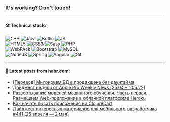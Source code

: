 ### It's working? Don't touch!

---

#### 🛠️ Technical stack:

![C++](https://img.shields.io/badge/C++-informational?logo=c%2B%2B&style=flat&logoColor=white&color=9C033A)
![Java](https://img.shields.io/badge/Java-informational?logo=java&style=flat&logoColor=white&color=007396)
![Kotlin](https://img.shields.io/badge/Kotlin-informational?logo=Kotlin&style=flat&logoColor=white&color=0095D5)
![JS](https://img.shields.io/badge/JS-informational?logo=javaScript&style=flat&logoColor=black&color=F7Df1E) <br>
![HTML5](https://img.shields.io/badge/HTML5-informational?logo=html5&style=flat&logoColor=white&color=E34F26)
![CSS3](https://img.shields.io/badge/CSS3-informational?logo=css3&style=flat&logoColor=white&color=157286)
![Sass](https://img.shields.io/badge/Saas-informational?logo=sass&style=flat&logoColor=white&color=hotpink)
![PHP](https://img.shields.io/badge/PHP-informational?logo=php&style=flat&logoColor=white&color=777BB4) <br>
![WebPAck](https://img.shields.io/badge/WebPack-informational?logo=webPack&style=flat&logoColor=white&color=FF6F00)
![Bootstrap](https://img.shields.io/badge/Bootstrap-informational?logo=Bootstrap&style=flat&logoColor=white&color=7952B3)
![MySQL](https://img.shields.io/badge/MySQL-informational?logo=MySQL&style=flat&logoColor=white&color=00f) <br>
![NodeJS](https://img.shields.io/badge/NodeJS-informational?logo=node.js&style=flat&logoColor=white&color=43853D)
![Spring](https://img.shields.io/badge/Spring-informational?logo=Spring&style=flat&logoColor=white&color=0A9EDC)
![Angular](https://img.shields.io/badge/Vue-informational?logo=vue.js&style=flat&logoColor=white&color=red)
![Git](https://img.shields.io/badge/Git-informational?logo=git&style=flat&logoColor=white&color=darkorange)

___

#### 💬 Latest posts from habr.com:

<!-- BLOG-POST-LIST:START -->
- [[Перевод] Мигрируем БД в продакшене без даунтайма](https://habr.com/ru/post/664028/?utm_source=habrahabr&utm_medium=rss&utm_campaign=664028)
- [Дайджест недели от Apple Pro Weekly News &lpar;25.04 – 1.05.22&rpar;](https://habr.com/ru/post/664082/?utm_source=habrahabr&utm_medium=rss&utm_campaign=664082)
- [Развертывание моделей машинного обучения. Часть первая. Размещаем Web-приложение в облачной платформе Heroku](https://habr.com/ru/post/664076/?utm_source=habrahabr&utm_medium=rss&utm_campaign=664076)
- [Как начать писать приложения на ClojureDart](https://habr.com/ru/post/664026/?utm_source=habrahabr&utm_medium=rss&utm_campaign=664026)
- [Дайджест интересных материалов для мобильного разработчика #441 &lpar;25 апреля — 2 мая&rpar;](https://habr.com/ru/post/664022/?utm_source=habrahabr&utm_medium=rss&utm_campaign=664022)
<!-- BLOG-POST-LIST:END -->

